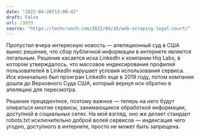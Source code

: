 ```yaml
---
date: "2022-04-20T13:08:42"
draft: False
url: /3033
source: "https://techcrunch.com/2022/04/18/web-scraping-legal-court/"
---
```


Пропустил вчера интересную новость — апеляционный суд в США вынес решение, что сбор публичной информации в интернете является легальным. Решение касается иска LinkedIn к компании Hiq Labs, в котором утверждалось, что массовое индексирование профилей пользователей в LinkedIn нарушает условия использования сервиса. Иск изначально был проигран LinkedIn еще в 2019 году, потом компания дошла до Верховного Суда США, который вернул иск обратно в апеляцию для пересмотра.

Решение прецедентное, поэтому важное — теперь на него будут опираться многие сервисы, занимающиеся обработкой информации, доступной в социальных сетях. На мой взгляд, оно же делает стандарт robots.txt исключительно доброй волей сервисов — индексация чего угодно, доступного в интернете, просто не может быть запрещена.

